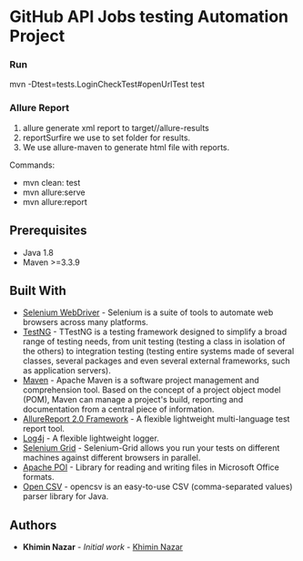 
# GitHub API Jobs testing Automation Project

### Run
mvn -Dtest=tests.LoginCheckTest#openUrlTest test

### Allure Report
 1. allure generate xml report to target//allure-results	
 2. reportSurfire we use to set folder for results.
 3. We use allure-maven to generate html file with reports.

Commands:
  * mvn clean: test
  * mvn allure:serve
  * mvn allure:report


 ## Prerequisites
 * Java 1.8
 * Maven >=3.3.9
  
## Built With
  * [Selenium WebDriver](http://www.seleniumhq.org/docs/03_webdriver.jsp) - Selenium is a suite of tools to automate web browsers across many platforms. 
  * [TestNG](http://testng.org/doc/) - TTestNG is a testing framework designed to simplify a broad range of testing needs, from unit testing (testing a class in isolation of the others) to integration testing (testing entire systems made of several classes, several packages and even several external frameworks, such as application servers).
  * [Maven](https://maven.apache.org/) - Apache Maven is a software project management and comprehension tool. Based on the concept of a project object model (POM), Maven can manage a project's build, reporting and documentation from a central piece of information.
  * [AllureReport 2.0 Framework](https://github.com/allure-framework/) - A flexible lightweight multi-language test report tool.
  * [Log4j](https://logging.apache.org/log4j/2.x/) - A flexible lightweight logger.
  * [Selenium Grid](https://www.seleniumhq.org/docs/07_selenium_grid.jsp) - Selenium-Grid allows you run your tests on different machines against different browsers in parallel.
  * [Apache POI](https://poi.apache.org/) - Library for reading and writing files in Microsoft Office formats.
  * [Open CSV](http://opencsv.sourceforge.net/) - opencsv is an easy-to-use CSV (comma-separated values) parser library for Java.


          
## Authors
* **Khimin Nazar** - *Initial work* - [Khimin Nazar](https://github.com/naz1719)
